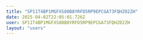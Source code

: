 ```yaml
---
title: "SP11T4BP1MGFXS80B8YRFD5RP9EPCGA73FQHZ02ZH"
date: 2025-04-02T22:05:01.726Z
user: SP11T4BP1MGFXS80B8YRFD5RP9EPCGA73FQHZ02ZH
layout: "users"
---
```

    
